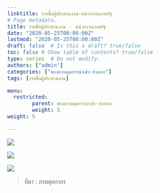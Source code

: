 ```yaml
---
linktitle: รายชื่อผู้ประสานงาน-หน่วยงานภาครัฐ
# Page metadata.
title: รายชื่อผู้ประสานงาน - หน่วยงานภาครัฐ
date: "2020-05-25T00:00:00Z"
lastmod: "2020-05-25T00:00:00Z"
draft: false  # Is this a draft? true/false
toc: false # Show table of contents? true/false
type: series  # Do not modify.
authors: ["admin"]
categories: ["ของควบคุมการนำเข้า-ส่งออก"]
tags: [รายชื่อผู้ประสานงาน]

menu:
  restricted:
        parent: ของควบคุมการนำเข้า-ส่งออก  
        weight: 5
weight: 5

---
```



![](../img/OGA_contactjpg_Page1.jpg)

![](../img/OGA_contactjpg_Page2.jpg)

![](../img/OGA_contactjpg_Page3.jpg)

> ที่มา : กรมศุลกากร